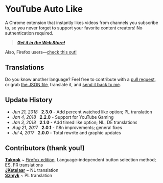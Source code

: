 # YouTube Auto Like

A Chrome extension that instantly likes videos from channels you subscribe to, so you never forget to support your favorite content creators! No authentication required.

>_**[Get it in the Web Store!](https://chrome.google.com/webstore/detail/youtube-auto-like/loodalcnddclgnfekfomcoiipiohcdim)**_

Also, Firefox users—[check this out!](https://addons.mozilla.org/en-US/firefox/addon/youtube_auto_like/)

## Translations
Do you know another language? Feel free to contribute with a [pull request](https://github.com/austencm/youtube-auto-like/pulls), or grab [the JSON file](https://raw.githubusercontent.com/austencm/youtube-auto-like/master/app/_locales/en/messages.json), translate it, and [send it back to me](mailto:heyausten@gmail.com).

## Update History
- _Jun 21, 2018_ &nbsp; **2.3.0** - Add percent watched like option; PL translation
- _Jan 4, 2018_ &nbsp; **2.2.0** - Support for YouTube Gaming
- _Jan 3, 2018_ &nbsp; **2.1.0** - Add timed like option; NL, DE translations
- _Aug 21, 2017_ &nbsp; **2.0.1** - I18n improvements; general fixes
- _Jul 4, 2017_ &nbsp; **2.0.0** - Total rewrite and graphic updates

## Contributors (thank you!)
[**Taknok**](https://github.com/Taknok) ~ [Firefox edition](https://addons.mozilla.org/en-US/firefox/addon/youtube_auto_like/), Language-independent button selection method; ES, FR translations<br />
[**JKetelaar**](https://github.com/JKetelaar) ~ NL translation<br />
[**Szmyk**](https://github.com/Szmyk) ~ PL translation
